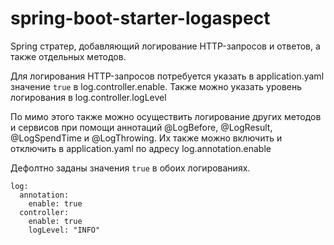 # spring-boot-starter-logaspect

Spring стратер, добавляющий логирование HTTP-запросов
и ответов, а также отдельных методов.

Для логирования HTTP-запросов потребуется указать в 
application.yaml значение `true` в log.controller.enable.
Также можно указать уровень логирования в log.controller.logLevel

По мимо этого также можно осуществить логирование других методов
и сервисов при помощи аннотаций @LogBefore, @LogResult, @LogSpendTime и
@LogThrowing. Их также можно включить и отключить в application.yaml
по адресу log.annotation.enable

Дефолтно заданы значения `true` в обоих логированиях.

```
log:
  annotation:
    enable: true
  controller:
    enable: true
    logLevel: "INFO"
```